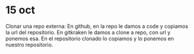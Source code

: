 # 15 oct

Clonar una repo externa: En github, en la repo le damos a code y copiamos la url del repositorio. En gitkraken le damos a clone a repo, con url y ponemos esa. En el repositorio clonado lo copiamos y lo ponemos en nuestro repositorio.

